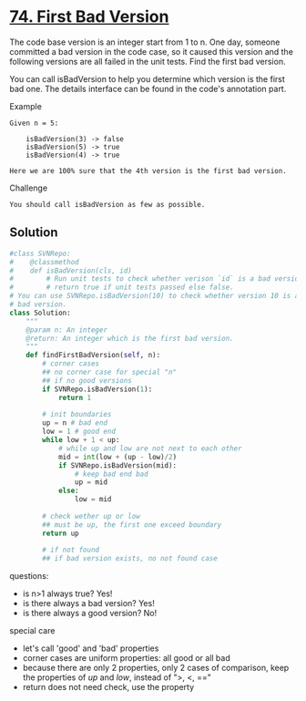 # [74. First Bad Version](https://www.lintcode.com/problem/first-bad-version/description)
The code base version is an integer start from 1 to n. One day, someone committed a bad version in the code case, so it caused this version and the following versions are all failed in the unit tests. Find the first bad version.

You can call isBadVersion to help you determine which version is the first bad one. The details interface can be found in the code's annotation part.

Example
```
Given n = 5:

    isBadVersion(3) -> false
    isBadVersion(5) -> true
    isBadVersion(4) -> true

Here we are 100% sure that the 4th version is the first bad version.
```

Challenge
```
You should call isBadVersion as few as possible.
```

## Solution
```python
#class SVNRepo:
#    @classmethod
#    def isBadVersion(cls, id)
#        # Run unit tests to check whether verison `id` is a bad version
#        # return true if unit tests passed else false.
# You can use SVNRepo.isBadVersion(10) to check whether version 10 is a 
# bad version.
class Solution:
    """
    @param n: An integer
    @return: An integer which is the first bad version.
    """
    def findFirstBadVersion(self, n):        
        # corner cases
        ## no corner case for special "n"
        ## if no good versions
        if SVNRepo.isBadVersion(1):
            return 1
        
        # init boundaries
        up = n # bad end
        low = 1 # good end
        while low + 1 < up:
            # while up and low are not next to each other
            mid = int(low + (up - low)/2)
            if SVNRepo.isBadVersion(mid):
                # keep bad end bad
                up = mid
            else:
                low = mid
                
        # check wether up or low
        ## must be up, the first one exceed boundary
        return up
    
        # if not found
        ## if bad version exists, no not found case
```

questions:
- is n>1 always true? Yes!
- is there always a bad version? Yes!
- is there always a good version? No!

special care
- let's call 'good' and 'bad' properties
- corner cases are uniform properties: all good or all bad
- because there are only 2 properties, only 2 cases of comparison, keep the properties of *up* and *low*, instead of ">, <, =="
- return does not need check, use the property 